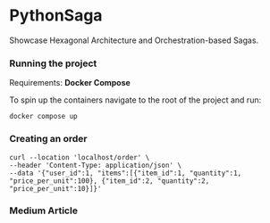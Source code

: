 # PythonSaga

Showcase Hexagonal Architecture and Orchestration-based Sagas.

### Running the project

Requirements: **Docker Compose**

To spin up the containers navigate to the root of the project and run:

```commandline
docker compose up
```

### Creating an order
```commandline
curl --location 'localhost/order' \
--header 'Content-Type: application/json' \
--data '{"user_id":1, "items":[{"item_id":1, "quantity":1, "price_per_unit":100}, {"item_id":2, "quantity":2, "price_per_unit":10}]}'
```
### Medium Article



